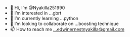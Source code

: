 - 👋 Hi, I’m @Nyakilla251990
- 👀 I’m interested in ...gbrt
- 🌱 I’m currently learning ...python
- 💞️ I’m looking to collaborate on ...boosting technique
- 📫 How to reach me ...edwinernestnyakilla@gmail.com

<!---
Nyakilla251990/Nyakilla251990 is a ✨ special ✨ repository because its `README.md` (this file) appears on your GitHub profile.
You can click the Preview link to take a look at your changes.
--->

